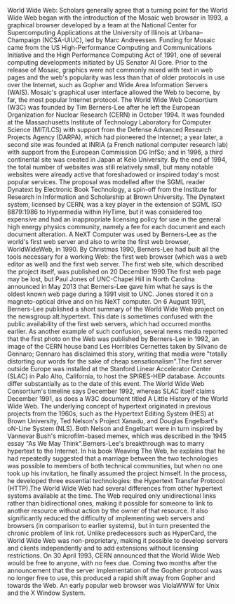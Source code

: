 World Wide Web: Scholars generally agree that a turning point for the World Wide Web began with the introduction of the Mosaic web browser in 1993, a graphical browser developed by a team at the National Center for Supercomputing Applications at the University of Illinois at Urbana–Champaign (NCSA-UIUC), led by Marc Andreessen. Funding for Mosaic came from the US High-Performance Computing and Communications Initiative and the High Performance Computing Act of 1991, one of several computing developments initiated by US Senator Al Gore. Prior to the release of Mosaic, graphics were not commonly mixed with text in web pages and the web's popularity was less than that of older protocols in use over the Internet, such as Gopher and Wide Area Information Servers (WAIS). Mosaic's graphical user interface allowed the Web to become, by far, the most popular Internet protocol. The World Wide Web Consortium (W3C) was founded by Tim Berners-Lee after he left the European Organization for Nuclear Research (CERN) in October 1994. It was founded at the Massachusetts Institute of Technology Laboratory for Computer Science (MIT/LCS) with support from the Defense Advanced Research Projects Agency (DARPA), which had pioneered the Internet; a year later, a second site was founded at INRIA (a French national computer research lab) with support from the European Commission DG InfSo; and in 1996, a third continental site was created in Japan at Keio University. By the end of 1994, the total number of websites was still relatively small, but many notable websites were already active that foreshadowed or inspired today's most popular services. The proposal was modelled after the SGML reader Dynatext by Electronic Book Technology, a spin-off from the Institute for Research in Information and Scholarship at Brown University. The Dynatext system, licensed by CERN, was a key player in the extension of SGML ISO 8879:1986 to Hypermedia within HyTime, but it was considered too expensive and had an inappropriate licensing policy for use in the general high energy physics community, namely a fee for each document and each document alteration. A NeXT Computer was used by Berners-Lee as the world's first web server and also to write the first web browser, WorldWideWeb, in 1990. By Christmas 1990, Berners-Lee had built all the tools necessary for a working Web: the first web browser (which was a web editor as well) and the first web server. The first web site, which described the project itself, was published on 20 December 1990.The first web page may be lost, but Paul Jones of UNC-Chapel Hill in North Carolina announced in May 2013 that Berners-Lee gave him what he says is the oldest known web page during a 1991 visit to UNC. Jones stored it on a magneto-optical drive and on his NeXT computer. On 6 August 1991, Berners-Lee published a short summary of the World Wide Web project on the newsgroup alt.hypertext. This date is sometimes confused with the public availability of the first web servers, which had occurred months earlier. As another example of such confusion, several news media reported that the first photo on the Web was published by Berners-Lee in 1992, an image of the CERN house band Les Horribles Cernettes taken by Silvano de Gennaro; Gennaro has disclaimed this story, writing that media were "totally distorting our words for the sake of cheap sensationalism".The first server outside Europe was installed at the Stanford Linear Accelerator Center (SLAC) in Palo Alto, California, to host the SPIRES-HEP database. Accounts differ substantially as to the date of this event. The World Wide Web Consortium's timeline says December 1992, whereas SLAC itself claims December 1991, as does a W3C document titled A Little History of the World Wide Web. The underlying concept of hypertext originated in previous projects from the 1960s, such as the Hypertext Editing System (HES) at Brown University, Ted Nelson's Project Xanadu, and Douglas Engelbart's oN-Line System (NLS). Both Nelson and Engelbart were in turn inspired by Vannevar Bush's microfilm-based memex, which was described in the 1945 essay "As We May Think".Berners-Lee's breakthrough was to marry hypertext to the Internet. In his book Weaving The Web, he explains that he had repeatedly suggested that a marriage between the two technologies was possible to members of both technical communities, but when no one took up his invitation, he finally assumed the project himself. In the process, he developed three essential technologies: the Hypertext Transfer Protocol (HTTP).The World Wide Web had several differences from other hypertext systems available at the time. The Web required only unidirectional links rather than bidirectional ones, making it possible for someone to link to another resource without action by the owner of that resource. It also significantly reduced the difficulty of implementing web servers and browsers (in comparison to earlier systems), but in turn presented the chronic problem of link rot. Unlike predecessors such as HyperCard, the World Wide Web was non-proprietary, making it possible to develop servers and clients independently and to add extensions without licensing restrictions. On 30 April 1993, CERN announced that the World Wide Web would be free to anyone, with no fees due. Coming two months after the announcement that the server implementation of the Gopher protocol was no longer free to use, this produced a rapid shift away from Gopher and towards the Web. An early popular web browser was ViolaWWW for Unix and the X Window System.
